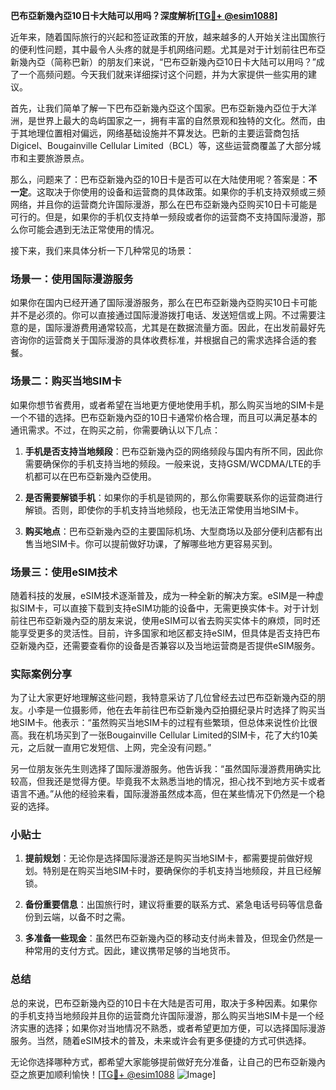 **巴布亞新幾內亞10日卡大陆可以用吗？深度解析[[TG💪+ @esim1088](https://t.me/s/esim1088)]**

近年来，随着国际旅行的兴起和签证政策的开放，越来越多的人开始关注出国旅行的便利性问题，其中最令人头疼的就是手机网络问题。尤其是对于计划前往巴布亞新幾內亞（简称巴新）的朋友们来说，“巴布亞新幾內亞10日卡大陆可以用吗？”成了一个高频问题。今天我们就来详细探讨这个问题，并为大家提供一些实用的建议。

首先，让我们简单了解一下巴布亞新幾內亞这个国家。巴布亞新幾內亞位于大洋洲，是世界上最大的岛屿国家之一，拥有丰富的自然景观和独特的文化。然而，由于其地理位置相对偏远，网络基础设施并不算发达。巴新的主要运营商包括Digicel、Bougainville Cellular Limited（BCL）等，这些运营商覆盖了大部分城市和主要旅游景点。

那么，问题来了：巴布亞新幾內亞的10日卡是否可以在大陆使用呢？答案是：**不一定**。这取决于你使用的设备和运营商的具体政策。如果你的手机支持双频或三频网络，并且你的运营商允许国际漫游，那么在巴布亞新幾內亞购买10日卡可能是可行的。但是，如果你的手机仅支持单一频段或者你的运营商不支持国际漫游，那么你可能会遇到无法正常使用的情况。

接下来，我们来具体分析一下几种常见的场景：

### 场景一：使用国际漫游服务

如果你在国内已经开通了国际漫游服务，那么在巴布亞新幾內亞购买10日卡可能并不是必须的。你可以直接通过国际漫游拨打电话、发送短信或上网。不过需要注意的是，国际漫游费用通常较高，尤其是在数据流量方面。因此，在出发前最好先咨询你的运营商关于国际漫游的具体收费标准，并根据自己的需求选择合适的套餐。

### 场景二：购买当地SIM卡

如果你想节省费用，或者希望在当地更方便地使用手机，那么购买当地的SIM卡是一个不错的选择。巴布亞新幾內亞的10日卡通常价格合理，而且可以满足基本的通讯需求。不过，在购买之前，你需要确认以下几点：

1. **手机是否支持当地频段**：巴布亞新幾內亞的网络频段与国内有所不同，因此你需要确保你的手机支持当地的频段。一般来说，支持GSM/WCDMA/LTE的手机都可以在巴布亞新幾內亞使用。
   
2. **是否需要解锁手机**：如果你的手机是锁网的，那么你需要联系你的运营商进行解锁。否则，即使你的手机支持当地频段，也无法正常使用当地SIM卡。

3. **购买地点**：巴布亞新幾內亞的主要国际机场、大型商场以及部分便利店都有出售当地SIM卡。你可以提前做好功课，了解哪些地方更容易买到。

### 场景三：使用eSIM技术

随着科技的发展，eSIM技术逐渐普及，成为一种全新的解决方案。eSIM是一种虚拟SIM卡，可以直接下载到支持eSIM功能的设备中，无需更换实体卡。对于计划前往巴布亞新幾內亞的朋友来说，使用eSIM可以省去购买实体卡的麻烦，同时还能享受更多的灵活性。目前，许多国家和地区都支持eSIM，但具体是否支持巴布亞新幾內亞，还需要查看你的设备是否兼容以及当地运营商是否提供eSIM服务。

### 实际案例分享

为了让大家更好地理解这些问题，我特意采访了几位曾经去过巴布亞新幾內亞的朋友。小李是一位摄影师，他在去年前往巴布亞新幾內亞拍摄纪录片时选择了购买当地SIM卡。他表示：“虽然购买当地SIM卡的过程有些繁琐，但总体来说性价比很高。我在机场买到了一张Bougainville Cellular Limited的SIM卡，花了大约10美元，之后就一直用它发短信、上网，完全没有问题。”

另一位朋友张先生则选择了国际漫游服务。他告诉我：“虽然国际漫游费用确实比较高，但我还是觉得方便。毕竟我不太熟悉当地的情况，担心找不到地方买卡或者语言不通。”从他的经验来看，国际漫游虽然成本高，但在某些情况下仍然是一个稳妥的选择。

### 小贴士

1. **提前规划**：无论你是选择国际漫游还是购买当地SIM卡，都需要提前做好规划。特别是在购买当地SIM卡时，要确保你的手机支持当地频段，并且已经解锁。

2. **备份重要信息**：出国旅行时，建议将重要的联系方式、紧急电话号码等信息备份到云端，以备不时之需。

3. **多准备一些现金**：虽然巴布亞新幾內亞的移动支付尚未普及，但现金仍然是一种常用的支付方式。因此，建议携带足够的当地货币。

### 总结

总的来说，巴布亞新幾內亞的10日卡在大陆是否可用，取决于多种因素。如果你的手机支持当地频段并且你的运营商允许国际漫游，那么购买当地SIM卡是一个经济实惠的选择；如果你对当地情况不熟悉，或者希望更加方便，可以选择国际漫游服务。当然，随着eSIM技术的普及，未来或许会有更多便捷的方式可供选择。

无论你选择哪种方式，都希望大家能够提前做好充分准备，让自己的巴布亞新幾內亞之旅更加顺利愉快！[[TG💪+ @esim1088](https://t.me/s/esim1088) ![Image](https://i.postimg.cc/4NQfJmqS/Snipaste-2025-05-13-00-14-12.png)]